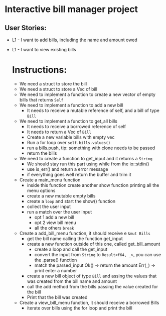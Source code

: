 # Interactive bill manager project


## User Stories:

- L1 - I want to add bills, including the name and amount owed
- L1 - I want to view existing bills


  # Instructions:
    - We need a struct to store the bill 
    - We need a struct to store a Vec of bill
    - We need to implement a function to create a new vector of empty bills that returns `Self`
    - We need to implement a function to add a new bill
      - It needs to receive a mutable reference of self, and a bill of type `Bill`
    - We need to implement a function to get_all bills 
      - It needs to receive a borrowed reference of self
      - It needs to return a Vec of `Bill`
       - Create a new variable bills with empty vec
       - Run a for loop over `self.bills.values()`
        - run a bills.push, tip: something with clone needs to be passed 
      - return the bills
    - We need to create a function to get_input and it returns a `String`
      - We should stay run this part using while from the io::stdin()
      - use is_err() and return a error message
      - if everything goes well return the buffer and trim it
    - Create a main_menu function
      - inside this function create another show function printing all the menu options
      - create a new mutable empty bills 
      - create a `loop` and start the show() function
      - collect the user input
      - run a match over the user input
        - opt 1 add a new bill
        - opt 2 view bill menu
        - all the others `break`
    - Create a add_bill_menu function, it should receive e `&mut Bills`
      - get the bill name calling the function get_input
      - create a new function outside of this one, called get_bill_amount
        - create a loop and call the get_input
        - convert the input from `String` to `Result<f64, _>`, you can use the .parse() function
        - match the parsed_input
          Ok() => return the amount
          Err(_) => print enter a number
      - create a new bill object of type `Bill` and assing the values that was created from the bill name and amount
      - call the add method from the bills passing the value created for the bill
      - Print that the bill was created
    - Create a view_bill_menu function, it should receive a borrowed Bills
      - iterate over bills using the for loop and print the bill
